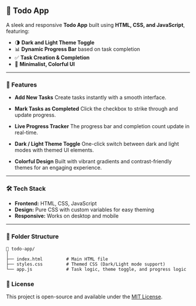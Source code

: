 

## 📝 Todo App

A sleek and responsive **Todo App** built using **HTML, CSS, and JavaScript**, featuring:

* 🌗 **Dark and Light Theme Toggle**
* 📊 **Dynamic Progress Bar** based on task completion
* ✅ **Task Creation & Completion**
* 🧹 **Minimalist, Colorful UI**

---

### 🚀 Features

* **Add New Tasks**
  Create tasks instantly with a smooth interface.

* **Mark Tasks as Completed**
  Click the checkbox to strike through and update progress.

* **Live Progress Tracker**
  The progress bar and completion count update in real-time.

* **Dark / Light Theme Toggle**
  One-click switch between dark and light modes with themed UI elements.

* **Colorful Design**
  Built with vibrant gradients and contrast-friendly themes for an engaging experience.

---

### 🛠️ Tech Stack

* **Frontend:** HTML, CSS, JavaScript
* **Design:** Pure CSS with custom variables for easy theming
* **Responsive:** Works on desktop and mobile

---

### 📂 Folder Structure

```
📁 todo-app/
│
├── index.html         # Main HTML file
├── styles.css         # Themed CSS (Dark/Light mode support)
└── app.js             # Task logic, theme toggle, and progress logic
```


### 📃 License

This project is open-source and available under the [MIT License](LICENSE).

